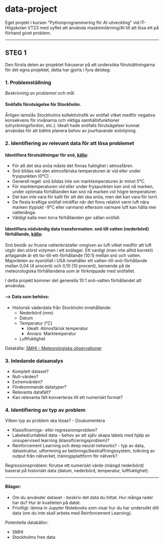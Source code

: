 # data-project
Eget projekt i kursen "Pythonprogrammering för AI-utveckling" vid IT-Högskolan VT23 med syftet att använda maskininlärning/AI till att lösa ett på förhand
givet problem.

---

## STEG 1
Den första delen av projektet fokuserar på att undersöka förutsättningarna för det egna projektet, detta har gjorts i fyra delsteg: 

### 1. Problemställning 
_Beskrivning av problemet och mål._ 

#### Snöfalls förutsägelse för Stockholm. 
Årligen lamslås Stockholms kollektivtrafik av snöfall vilket medför negativa konsekvens för invånarna och viktiga samhällsfunktioner (utryckningsfordon, etc.). Idealt hade snöfalls förutsägelser kunnat användas för att bättre planera behov av jourhavande snöröjning.



### 2. Identifiering av relevant data för att lösa problemet 

#### Identifiera förutsättningar för snö, [källa](https://nsidc.org/learn/parts-cryosphere/snow/science-snow):

- För att det ska snöa måste det finnas fuktighet i atmosfären.
- Snö bildas när den atmosfäriska temperaturen är vid eller under fryspunkten (0°C) .
- Generell regel: snö bildas inte om marktemperaturen är minst 5°C. 
- För marktemperaturen vid eller under fryspunkten kan snö nå marken, under optimala förhållanden kan snö nå marken vid högre temperaturer.
- Det kan inte vara för kallt för att det ska snöa, men det kan vara för torrt.
- De flesta kraftiga snöfall inträffar när det finns relativt varm luft nära marken (typiskt -9°C eller varmare) eftersom varmare luft kan hålla mer vattenånga. 
- Väldigt kalla men torra förhållanden ger sällan snöfall. 

#### Identifiera nödvändig data transformation: snö till vatten (nederbörd) förhållande, [källa](https://nsidc.org/learn/parts-cryosphere/snow/science-snow):


Snö består av frusna vattenkristaller omgiven av luft vilket medför att luft utgör den störst volymen i ett snölager. Ett vanligt (men inte alltid korrekt) antagande är ett tio-till-ett-förhållande (10:1) mellan snö och vatten. Majoriteten av nysnöfall i USA innehåller ett vatten-till-snö-förhållande mellan 0,04 (4 procent) och 0,10 (10 procent), beroende på de meteorologiska förhållandena som är förknippade med snöfallet. 

I detta projekt kommer det generella 10:1 snö-vatten förhållandet att användas.


#### --> Data som behövs:

- Historisk väderdata från Stockholm innehållande:
    - Nederbörd (mm)
    - Datum
    - Temperatur (°C)
	    - Idealt: Atmosfärisk temperatur 
	    - Annars: Marktemperatur
    - Luftfuktighet 

Datakälla: [SMHI - Meteorologiska observationer](https://www.smhi.se/data/meteorologi/ladda-ner-meteorologiska-observationer/#param=airtemperatureInstant,stations=core,stationid=98210)

### 3. Inledande dataanalys
- Komplett dataset?
- Null-värden?
- Extremvärden?
- Förekommande datatyper?
- Relevanta datafält?
- Kan relevanta fält konverteras till ett numeriskt format?

### 4. Identifiering av typ av problem
Vilken typ av problem ska lösas? - Doukumentera 
- Klassificerings- eller regressionsproblem? 
- Labeled/unlabled data - behov av att själv skapa labels med hjälp av unsupervised learning (klassificeringsproblem)?
- Reinforcement Learning och deep neural networks? - typ av data, datastruktur, utformning av belönings/bestraffningssystem, tolkning av output från nätverket, träningsplattform för nätverk?

Regressionsproblem: förutse ett numeriskt värde (mängd nederbörd) baserat på historiskt data (datum, nederbörd, temperatur, luftfuktighet).

---
#### Bilagor:
- Om du använder dataset - beskriv det data du hittat. Hur många rader har du? Hur är kvaliteten på datat.
- Frivilligt: lämna in Jupyter Notebooks som visar hur du har undersökt ditt data (om du inte skall arbeta med Reinforcement
Learning).

Potentiella datakällor:

- SMHI
- Stockholms free data


